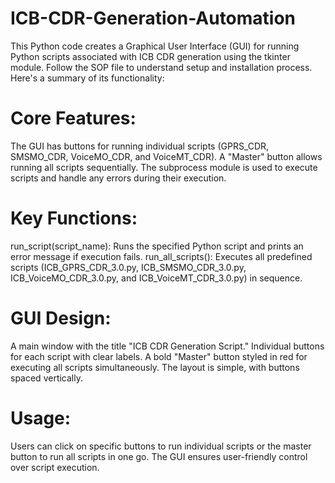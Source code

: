 # ICB-CDR-Generation-Automation
This Python code creates a Graphical User Interface (GUI) for running Python scripts associated with ICB CDR generation using the tkinter module. Follow the SOP file to understand setup and installation process. Here's a summary of its functionality:

# Core Features:
The GUI has buttons for running individual scripts (GPRS_CDR, SMSMO_CDR, VoiceMO_CDR, and VoiceMT_CDR).
A "Master" button allows running all scripts sequentially.
The subprocess module is used to execute scripts and handle any errors during their execution.

# Key Functions:
run_script(script_name): Runs the specified Python script and prints an error message if execution fails.
run_all_scripts(): Executes all predefined scripts (ICB_GPRS_CDR_3.0.py, ICB_SMSMO_CDR_3.0.py, ICB_VoiceMO_CDR_3.0.py, and ICB_VoiceMT_CDR_3.0.py) in sequence.

# GUI Design:
A main window with the title "ICB CDR Generation Script."
Individual buttons for each script with clear labels.
A bold "Master" button styled in red for executing all scripts simultaneously.
The layout is simple, with buttons spaced vertically.

# Usage:
Users can click on specific buttons to run individual scripts or the master button to run all scripts in one go.
The GUI ensures user-friendly control over script execution.

